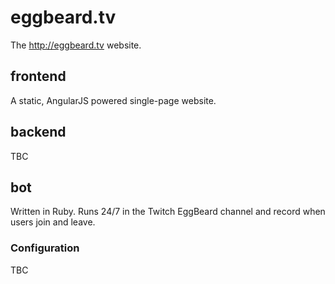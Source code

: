 eggbeard.tv
===========

The http://eggbeard.tv website.

frontend
--------

A static, AngularJS powered single-page website.

backend
-------

TBC

bot
---

Written in Ruby. Runs 24/7 in the Twitch EggBeard channel and record when users join and leave.

### Configuration

TBC

